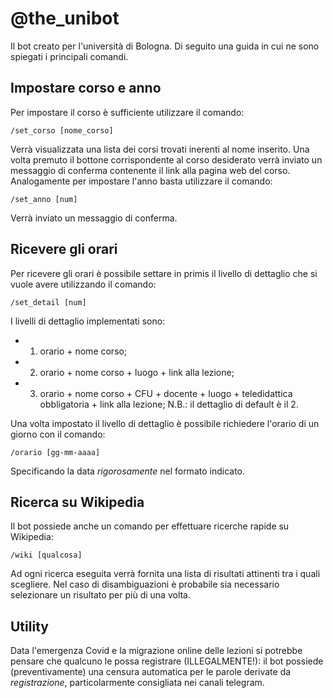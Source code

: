 # @the_unibot
Il bot creato per l'università di Bologna. Di seguito una guida in cui ne sono spiegati i principali comandi.

## Impostare corso e anno
Per impostare il corso è sufficiente utilizzare il comando:

    /set_corso [nome_corso]
    
Verrà visualizzata una lista dei corsi trovati inerenti al nome inserito. Una volta premuto il bottone corrispondente al corso desiderato verrà inviato un messaggio di conferma contenente il link alla pagina web del corso.
Analogamente per impostare l'anno basta utilizzare il comando:

    /set_anno [num]

Verrà inviato un messaggio di conferma.

## Ricevere gli orari
Per ricevere gli orari è possibile settare in primis il livello di dettaglio che si vuole avere utilizzando il comando:

    /set_detail [num]

I livelli di dettaglio implementati sono:
* 1) orario + nome corso;
* 2) orario + nome corso + luogo + link alla lezione;
* 3) orario + nome corso + CFU + docente + luogo + teledidattica obbligatoria + link alla lezione;
N.B.: il dettaglio di default è il 2.

Una volta impostato il livello di dettaglio è possibile richiedere l'orario di un giorno con il comando:

    /orario [gg-mm-aaaa]

Specificando la data *rigorosamente* nel formato indicato.

## Ricerca su Wikipedia
Il bot possiede anche un comando per effettuare ricerche rapide su Wikipedia:

    /wiki [qualcosa]

Ad ogni ricerca eseguita verrà fornita una lista di risultati attinenti tra i quali scegliere. Nel caso di disambiguazioni è probabile sia necessario selezionare un risultato per più di una volta.

## Utility
Data l'emergenza Covid e la migrazione online delle lezioni si potrebbe pensare che qualcuno le possa registrare (ILLEGALMENTE!): il bot possiede (preventivamente) una censura automatica per le parole derivate da *registrazione*, particolarmente consigliata nei canali telegram.